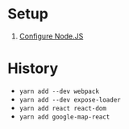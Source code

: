 # Setup

1. [Configure Node.JS](https://gist.github.com/japgolly/775314a0cb24e33653b059b8f8540250)


# History
* `yarn add --dev webpack`
* `yarn add --dev expose-loader`
* `yarn add react react-dom`
* `yarn add google-map-react`
